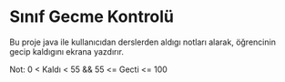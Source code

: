 # Sınıf Gecme Kontrolü 
Bu proje java ile kullanıcıdan derslerden aldıgı notları alarak, öğrencinin gecip kaldıgını ekrana yazdırır.

Not: 0 < Kaldı < 55 && 55 <= Gecti <= 100  
